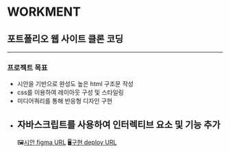 # WORKMENT
## 포트폴리오 웹 사이트 클론 코딩
------
### 프로젝트 목표
* 시안을 기반으로 완성도 높은 html 구조문 작성
* css를 이용하여 레이아웃 구성 및 스타일링
* 미디어쿼리를 통해 반응형 디자인 구현
* 자바스크립트를 사용하여 인터렉티브 요소 및 기능 추가
  -----
  🖼️[시안 figma URL](https://www.figma.com/file/s0AGiGoGCakXrWOttoU1Wr/Agency-Portfolio-Webflow-Website-Template-(Community)?type=design&node-id=1%3A312&mode=design&t=Xf4UCeC4DcLwpGsP-1)
  🖥️[구현 deploy URL](https://ggu940.github.io/workment/)
